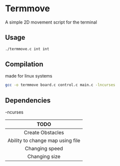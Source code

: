 # Termmove
A simple 2D movement script for the terminal
## Usage
```sh
./termmove.c int int
```
## Compilation
made for linux systems
```sh
gcc -o termmove board.c control.c main.c -lncurses
```

## Dependencies
-ncurses

| TODO |
| :---: |
| Create Obstacles |
| Ability to change map using file |
| Changing speed |
| Changing size |



